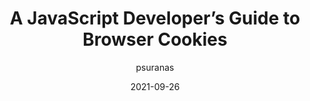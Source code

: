 ---
author: psuranas
date: 2021-09-26
tags:
  - guides
  - javascript
  - cookies
target_url: https://prateeksurana.me/blog/javascript-developer-guide-to-browser-cookies/
title: A JavaScript Developer’s Guide to Browser Cookies
---